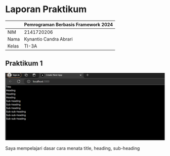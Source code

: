 # Laporan Praktikum
|  | Pemrograman Berbasis Framework 2024 |
| ----------- | --------- |
| NIM | 2141720206 |
| Nama | Kynantio Candra Abrari |
| Kelas | TI-3A |

## Praktikum 1
![ss](image/ss_soal_1.png)

Saya mempelajari dasar cara menata title, heading, sub-heading 